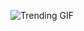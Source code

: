 
<!-- GIF_SECTION -->
![Trending GIF](https://media4.giphy.com/media/v1.Y2lkPThiYjIxNzcybnJ2YnozeHl2cDdnc3o2eGR5c3YzaWJ5MGI0eG94cWlnYzV1Mnh3aiZlcD12MV9naWZzX3NlYXJjaCZjdD1n/Ah9o4OswzOuFSRUN57/giphy.gif)
<!-- END_GIF_SECTION -->
